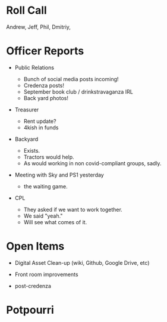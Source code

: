 Roll Call
=========
Andrew, Jeff, Phil, Dmitriy,
  
Officer Reports
===============
- Public Relations  
  - Bunch of social media posts incoming!
  - Credenza posts!
  - September book club / drinkstravaganza IRL
  - Back yard photos!
- Treasurer
  - Rent update?
  - 4kish in funds
- Backyard
  - Exists.
  - Tractors would help.
  - As would working in non covid-compliant groups, sadly.
- Meeting with Sky and PS1 yesterday 
  - the waiting game.
  
- CPL 
  - They asked if we want to work together.
  - We said "yeah."
  - Will see what comes of it.
  
  
Open Items
==========
- Digital Asset Clean-up (wiki, Github, Google Drive, etc)

- Front room improvements
 - post-credenza

Potpourri
=========
